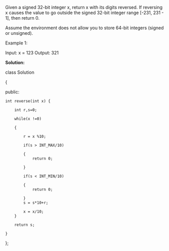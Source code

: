 Given a signed 32-bit integer x, return x with its digits reversed. If reversing x causes the value to go outside the signed 32-bit integer range [-231, 231 - 1], then return 0.

Assume the environment does not allow you to store 64-bit integers (signed or unsigned).

 

Example 1:

Input: x = 123
Output: 321

**Solution:**

class Solution 

{

public:

    int reverse(int x) {
    
        int r,s=0;
        
        while(x !=0)
        
        {
        
            r = x %10;
            
            if(s > INT_MAX/10)
            
            {
                return 0;
                
            }
            
            if(s < INT_MIN/10)
            
            {
                return 0;
                
            }
            s = s*10+r;
            
            x = x/10;
        }
        
        return s;
        
    }
};
